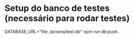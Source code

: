 # Setup do banco de testes (necessário para rodar testes)
DATABASE_URL="file:./prisma/test.db" npm run db:push.